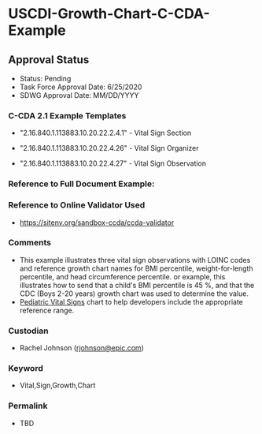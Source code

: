 # USCDI-Growth-Chart-C-CDA-Example

## Approval Status

* Status: Pending
* Task Force Approval Date: 6/25/2020
* SDWG Approval Date: MM/DD/YYYY


### C-CDA 2.1 Example Templates

* "2.16.840.1.113883.10.20.22.2.4.1" - Vital Sign Section

* "2.16.840.1.113883.10.20.22.4.26" - Vital Sign Organizer

* "2.16.840.1.113883.10.20.22.4.27" - Vital Sign Observation

### Reference to Full Document Example: 

### Reference to Online Validator Used
* https://sitenv.org/sandbox-ccda/ccda-validator

### Comments
* This example illustrates three vital sign observations with LOINC codes and reference growth chart names for BMI percentile, weight-for-length percentile, and head circumference percentile. or example, this illustrates how to send that a child's BMI percentile is 45 %, and that the CDC (Boys 2-20 years) growth chart was used to determine the value.
* [Pediatric Vital Signs](https://docs.google.com/presentation/d/1R0QQyQZ1_vnmABAQZJd9IJUIYTw8iUXddglNOTdcHug/edit?usp=sharing) chart to help developers include the appropriate reference range.

### Custodian
* Rachel Johnson (rjohnson@epic.com)

### Keyword
* Vital,Sign,Growth,Chart

### Permalink
* TBD
